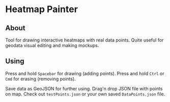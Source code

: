 # Heatmap Painter #
## About ##
Tool for drawing interactive heatmaps with real data points. Quite useful for geodata visual editing and making mockups.

## Using ##
Press and hold `Spacebar` for drawing (adding points).
Press and hold `Ctrl` or `Cmd` for erasing (removing points).

Save data as GeoJSON for further using.
Drag'n drop JSON file with points on map.
Check out `testPoints.json` or your own saved `DataPoints.json` file.
